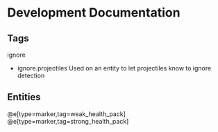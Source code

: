 # Development Documentation

## Tags

ignore

* ignore.projectiles
Used on an entity to let projectiles know to ignore detection

## Entities

@e[type=marker,tag=weak_health_pack]
@e[type=marker,tag=strong_health_pack]

